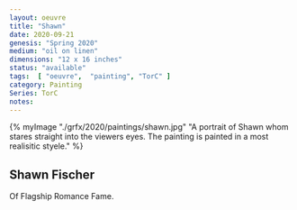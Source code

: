 ```yaml
---
layout: oeuvre 
title: "Shawn"
date: 2020-09-21
genesis: "Spring 2020"
medium: "oil on linen"
dimensions: "12 x 16 inches"
status: "available" 
tags:  [ "oeuvre",  "painting", "TorC" ]  
category: Painting 
Series: TorC
notes:
---
```



{% myImage "./grfx/2020/paintings/shawn.jpg" "A portrait of Shawn whom stares straight into the viewers eyes.  The painting is painted in a most realisitic styele." %}

## Shawn Fischer

Of Flagship Romance Fame. 




